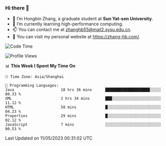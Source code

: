 ### Hi there 👋

- 🔭 I’m Hongbin Zhang, a graduate student at **Sun Yat-sen University**.
- 🌱 I’m currently learning high-performance computing.
- 📫 You can contact me at zhanghb55@mail2.sysu.edu.cn.
- 👀 You can visit my personal website at https://zhang-hb.com/.

<!--START_SECTION:waka-->
![Code Time](http://img.shields.io/badge/Code%20Time-200%20hrs%206%20mins-blue)

![Profile Views](http://img.shields.io/badge/Profile%20Views-12-blue)

📊 **This Week I Spent My Time On** 

```text
🕑︎ Time Zone: Asia/Shanghai

💬 Programming Languages: 
Java                     18 hrs 36 mins      ████████████████████░░░░░   80.33 % 
XML                      2 hrs 34 mins       ███░░░░░░░░░░░░░░░░░░░░░░   11.12 % 
HTML                     58 mins             █░░░░░░░░░░░░░░░░░░░░░░░░   04.23 % 
Properties               29 mins             █░░░░░░░░░░░░░░░░░░░░░░░░   02.12 % 
JavaScript               7 mins              ░░░░░░░░░░░░░░░░░░░░░░░░░   00.53 % 
```


 Last Updated on 11/05/2023 00:31:02 UTC
<!--END_SECTION:waka-->